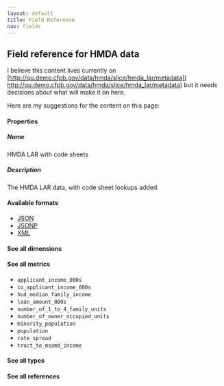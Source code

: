 ```yaml
---
layout: default
title: Field Reference
nav: fields
---
```


## Field reference for HMDA data

I believe this content lives currently on [http://qu.demo.cfpb.gov/data/hmda/slice/hmda_lar/metadata]( http://qu.demo.cfpb.gov/data/hmda/slice/hmda_lar/metadata) but it needs decisions about what will make it on here.

Here are my suggestions for the content on this page:

#### Properties
##### Name
HMDA LAR with code sheets

##### Description
The HMDA LAR data, with code sheet lookups added.

#### Available formats
- [JSON](http://qu.demo.cfpb.gov/data/hmda/slice/hmda_lar/metadata.json)
- [JSONP](http://qu.demo.cfpb.gov/data/hmda/slice/hmda_lar/metadata.jsonp)
- [XML](http://qu.demo.cfpb.gov/data/hmda/slice/hmda_lar/metadata.xml)

#### See all dimensions

#### See all metrics
- ```applicant_income_000s```
- ```co_applicant_income_000s```
- ```hud_median_family_income```
- ```loan_amount_000s```
- ```number_of_1_to_4_family_units```
- ```number_of_owner_occupied_units```
- ```minority_population```
- ```population```
- ```rate_spread```
- ```tract_to_msamd_income```

#### See all types

#### See all references